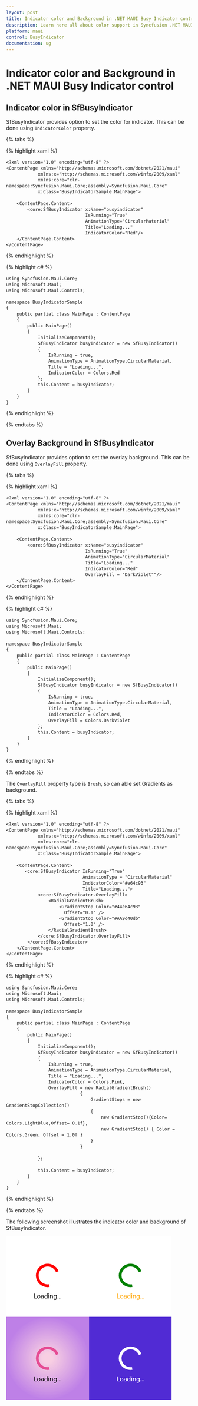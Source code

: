 ```yaml
---
layout: post
title: Indicator color and Background in .NET MAUI Busy Indicator control
description: Learn here all about color support in Syncfusion .NET MAUI Busy Indicator control (SfBusyIndicator) and more.
platform: maui
control: BusyIndicator
documentation: ug
---
```

# Indicator color and Background in .NET MAUI Busy Indicator control

## Indicator color in SfBusyIndicator 

SfBusyIndicator provides option to set the color for indicator. This can be done using `IndicatorColor` property.

{% tabs %}

{% highlight xaml %}

    <?xml version="1.0" encoding="utf-8" ?>
    <ContentPage xmlns="http://schemas.microsoft.com/dotnet/2021/maui"
                xmlns:x="http://schemas.microsoft.com/winfx/2009/xaml"
                xmlns:core="clr-namespace:Syncfusion.Maui.Core;assembly=Syncfusion.Maui.Core"
                x:Class="BusyIndicatorSample.MainPage">

        <ContentPage.Content>
            <core:SfBusyIndicator x:Name="busyindicator"
                                  IsRunning="True"
                                  AnimationType="CircularMaterial"
                                  Title="Loading..."
                                  IndicatorColor="Red"/>           
        </ContentPage.Content>
    </ContentPage>

{% endhighlight %}

{% highlight c# %}

    using Syncfusion.Maui.Core;
    using Microsoft.Maui;
    using Microsoft.Maui.Controls;

    namespace BusyIndicatorSample
    {
        public partial class MainPage : ContentPage
        {
            public MainPage()
            {
                InitializeComponent();
                SfBusyIndicator busyIndicator = new SfBusyIndicator()
                {
                    IsRunning = true,
                    AnimationType = AnimationType.CircularMaterial,
                    Title = "Loading...",
                    IndicatorColor = Colors.Red
                };
                this.Content = busyIndicator;
            }
        }
    }

{% endhighlight %}

{% endtabs %}



## Overlay Background in SfBusyIndicator

SfBusyIndicator provides option to set the overlay background. This can be done using `OverlayFill` property.

{% tabs %}

{% highlight xaml %}

    <?xml version="1.0" encoding="utf-8" ?>
    <ContentPage xmlns="http://schemas.microsoft.com/dotnet/2021/maui"
                xmlns:x="http://schemas.microsoft.com/winfx/2009/xaml"
                xmlns:core="clr-namespace:Syncfusion.Maui.Core;assembly=Syncfusion.Maui.Core"
                x:Class="BusyIndicatorSample.MainPage">

        <ContentPage.Content>
            <core:SfBusyIndicator x:Name="busyindicator"
                                  IsRunning="True"
                                  AnimationType="CircularMaterial"
                                  Title="Loading..."
                                  IndicatorColor="Red"
                                  OverlayFill = "DarkViolet""/>           
        </ContentPage.Content>
    </ContentPage>

{% endhighlight %}

{% highlight c# %}

    using Syncfusion.Maui.Core;
    using Microsoft.Maui;
    using Microsoft.Maui.Controls;

    namespace BusyIndicatorSample
    {
        public partial class MainPage : ContentPage
        {
            public MainPage()
            {
                InitializeComponent();
                SfBusyIndicator busyIndicator = new SfBusyIndicator()
                {
                    IsRunning = true,
                    AnimationType = AnimationType.CircularMaterial,
                    Title = "Loading...",
                    IndicatorColor = Colors.Red,
                    OverlayFill = Colors.DarkViolet
                };
                this.Content = busyIndicator;
            }
        }
    }

{% endhighlight %}

{% endtabs %}


The `OverlayFill` property type is `Brush`, so can able set Gradients as background.

{% tabs %}

{% highlight xaml %}

    <?xml version="1.0" encoding="utf-8" ?>
    <ContentPage xmlns="http://schemas.microsoft.com/dotnet/2021/maui"
                xmlns:x="http://schemas.microsoft.com/winfx/2009/xaml"
                xmlns:core="clr-namespace:Syncfusion.Maui.Core;assembly=Syncfusion.Maui.Core"
                x:Class="BusyIndicatorSample.MainPage">

        <ContentPage.Content>
           <core:SfBusyIndicator IsRunning="True" 
                                 AnimationType = "CircularMaterial"
                                 IndicatorColor="#e64c93" 
                                 Title="Loading...">
                <core:SfBusyIndicator.OverlayFill>
                    <RadialGradientBrush>
                        <GradientStop Color="#44e64c93"
                          Offset="0.1" />
                        <GradientStop Color="#AA9d40db"
                          Offset="1.0" />
                    </RadialGradientBrush>
                </core:SfBusyIndicator.OverlayFill>
            </core:SfBusyIndicator>         
        </ContentPage.Content>
    </ContentPage>

{% endhighlight %}

{% highlight c# %}

    using Syncfusion.Maui.Core;
    using Microsoft.Maui;
    using Microsoft.Maui.Controls;

    namespace BusyIndicatorSample
    {
        public partial class MainPage : ContentPage
        {
            public MainPage()
            {
                InitializeComponent();
                SfBusyIndicator busyIndicator = new SfBusyIndicator()
                {
                    IsRunning = true,
                    AnimationType = AnimationType.CircularMaterial,
                    Title = "Loading...",
                    IndicatorColor = Colors.Pink,
                    OverlayFill = new RadialGradientBrush()
			                    {
				                    GradientStops = new GradientStopCollection() 
				                    {
				                    	new GradientStop(){Color= Colors.LightBlue,Offset= 0.1f},
				                    	new GradientStop() { Color = Colors.Green, Offset = 1.0f }
				                    }
			                    }
                    
                };
                
                this.Content = busyIndicator;
            }
        }
    }

{% endhighlight %}

{% endtabs %}

The following screenshot illustrates the indicator color and background of SfBusyIndicator.

![IndicatorColor and OverlayFill](Images/IndicatorColor/Indicator_Background.png)

